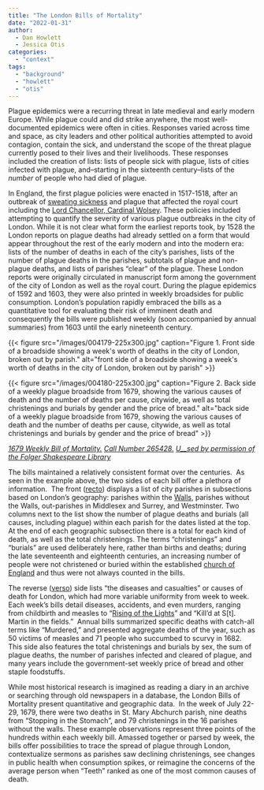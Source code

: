 ```yaml
---
title: "The London Bills of Mortality"
date: "2022-01-31"
author: 
  - Dan Howlett
  - Jessica Otis
categories: 
  - "context"
tags: 
  - "background"
  - "howlett"
  - "otis"
---
```


Plague epidemics were a recurring threat in late medieval and early modern Europe. While plague could and did strike anywhere, the most well-documented epidemics were often in cities. Responses varied across time and space, as city leaders and other political authorities attempted to avoid contagion, contain the sick, and understand the scope of the threat plague currently posed to their lives and their livelihoods. These responses included the creation of lists: lists of people sick with plague, lists of cities infected with plague, and–starting in the sixteenth century–lists of the _number_ of people who had died of plague.

In England, the first plague policies were enacted in 1517-1518, after an outbreak of [sweating sickness](https://en.wikipedia.org/wiki/Sweating_sickness) and plague that affected the royal court including the [Lord Chancellor, Cardinal Wolsey](https://en.wikipedia.org/wiki/Thomas_Wolsey). These policies included attempting to quantify the severity of various plague outbreaks in the city of London. While it is not clear what form the earliest reports took, by 1528 the London reports on plague deaths had already settled on a form that would appear throughout the rest of the early modern and into the modern era: lists of the number of deaths in each of the city’s parishes, lists of the number of plague deaths in the parishes, subtotals of plague and non-plague deaths, and lists of parishes “clear” of the plague. These London reports were originally circulated in manuscript form among the government of the city of London as well as the royal court. During the plague epidemics of 1592 and 1603, they were also printed in weekly broadsides for public consumption. London’s population rapidly embraced the bills as a quantitative tool for evaluating their risk of imminent death and consequently the bills were published weekly (soon accompanied by annual summaries) from 1603 until the early nineteenth century. 

{{< figure src="/images/004179-225x300.jpg" caption="Figure 1. Front side of a broadside showing a week's worth of deaths in the city of London, broken out by parish." alt="front side of a broadside showing a week's worth of deaths in the city of London, broken out by parish" >}}

{{< figure src="/images/004180-225x300.jpg" caption="Figure 2. Back side of a weekly plague broadside from 1679, showing the various causes of death and the number of deaths per cause, citywide, as well as total christenings and burials by gender and the price of bread." alt="back side of a weekly plague broadside from 1679, showing the various causes of death and the number of deaths per cause, citywide, as well as total christenings and burials by gender and the price of bread" >}}

[_1679 Weekly Bill of Mortality._](https://luna.folger.edu/luna/servlet/view/search?search=SUBMIT&cat=0&q=265428&dateRangeStart=&dateRangeEnd=&QuickSearchA=QuickSearchA) [_Call Number 265428._](https://luna.folger.edu/luna/servlet/view/search?search=SUBMIT&cat=0&q=265428&dateRangeStart=&dateRangeEnd=&QuickSearchA=QuickSearchA) [_U__sed by permission of the Folger Shakespeare Library_](https://luna.folger.edu/luna/servlet/view/search?search=SUBMIT&cat=0&q=265428&dateRangeStart=&dateRangeEnd=&QuickSearchA=QuickSearchA)

The bills maintained a relatively consistent format over the centuries.  As seen in the example above, the two sides of each bill offer a plethora of information.  The front ([recto](https://en.wikipedia.org/wiki/Recto_and_verso)) displays a list of city parishes in subsections based on London’s geography: parishes within the [Walls](https://en.wikipedia.org/wiki/London_Wall), parishes without the Walls, out-parishes in Middlesex and Surrey, and Westminster. Two columns next to the list show the number of plague deaths and burials (all causes, including plague) within each parish for the dates listed at the top. At the end of each geographic subsection there is a total for each kind of death, as well as the total christenings. The terms “christenings” and “burials” are used deliberately here, rather than births and deaths; during the late seventeenth and eighteenth centuries, an increasing number of people were not christened or buried within the established [church of England](https://en.wikipedia.org/wiki/History_of_the_Church_of_England) and thus were not always counted in the bills.

The reverse ([verso](https://en.wikipedia.org/wiki/Recto_and_verso)) side lists “the diseases and casualties” or causes of death for London, which had more variable uniformity from week to week.  Each week’s bills detail diseases, accidents, and even murders, ranging from childbirth and measles to “[Rising of the Lights](https://en.wikipedia.org/wiki/Rising_of_the_lights)” and “Kill’d at S\[t\]. Martin in the fields.”  Annual bills summarized specific deaths with catch-all terms like “Murdered,” and presented aggregate deaths of the year, such as 50 victims of measles and 71 people who succumbed to scurvy in 1682.  This side also features the total christenings and burials by sex, the sum of plague deaths, the number of parishes infected and cleared of plague, and many years include the government-set weekly price of bread and other staple foodstuffs.

While most historical research is imagined as reading a diary in an archive or searching through old newspapers in a database, the London Bills of Mortality present quantitative and geographic data.  In the week of July 22-29, 1679, there were two deaths in St. Mary Abchurch parish, nine deaths from “Stopping in the Stomach”, and 79 christenings in the 16 parishes without the walls. These example observations represent three points of the hundreds within each weekly bill. Amassed together or parsed by week, the bills offer possibilities to trace the spread of plague through London, contextualize sermons as parishes saw declining christenings, see changes in public health when consumption spikes, or reimagine the concerns of the average person when “Teeth” ranked as one of the most common causes of death.
